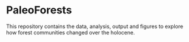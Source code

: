 # PaleoForests
This repository contains the data, analysis, output and figures to explore how forest communities changed over the holocene. 
